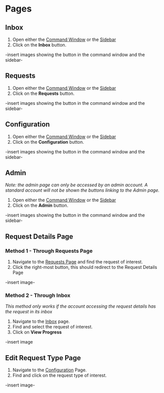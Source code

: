 # Pages

## Inbox

1. Open either the [Command Window](./basics#command-window-shortcut) or the [Sidebar](./basics#sidebar)
2. Click on the **Inbox** button.

-insert images showing the button in the command window and the sidebar-

## Requests

1. Open either the [Command Window](./basics#command-window-shortcut) or the [Sidebar](./basics#sidebar)
2. Click on the **Requests** button.

-insert images showing the button in the command window and the sidebar-

## Configuration

1. Open either the [Command Window](./basics#command-window-shortcut) or the [Sidebar](./basics#sidebar)
2. Click on the **Configuration** button.

-insert images showing the button in the command window and the sidebar-

## Admin

_Note: the admin page can only be accessed by an admin account._
_A standard account will not be shown the buttons linking to the Admin page._ <br/>

1. Open either the [Command Window](./basics#command-window-shortcut) or the [Sidebar](./basics#sidebar)
2. Click on the **Admin** button.

-insert images showing the button in the command window and the sidebar-

## Request Details Page

### Method 1 - Through Requests Page

1. Navigate to the [Requests Page](#requests) and find the request of interest.
2. Click the right-most button, this should redirect to the Request Details Page

-insert image-

### Method 2 - Through Inbox

_This method only works if the account accessing the request details has the request in its inbox_

1. Navigate to the [Inbox](#inbox) page.
2. Find and select the request of interest.
3. Click on **View Progress**

-insert image

## Edit Request Type Page

1. Navigate to the [Configuration](#configuration) Page.
2. Find and click on the request type of interest.

-insert image-